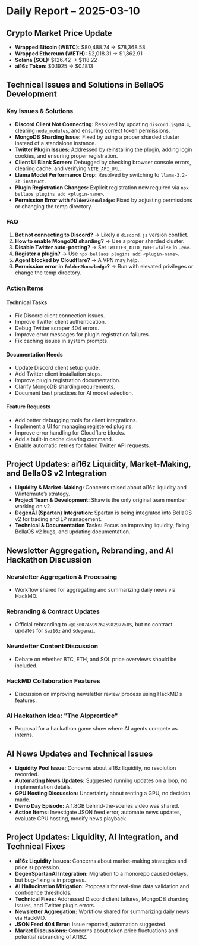 # Daily Report – 2025-03-10

## Crypto Market Price Update
- **Wrapped Bitcoin (WBTC):** $80,488.74 → $78,368.58  
- **Wrapped Ethereum (WETH):** $2,018.31 → $1,862.91  
- **Solana (SOL):** $126.42 → $118.22  
- **ai16z Token:** $0.1925 → $0.1813  

## Technical Issues and Solutions in BellaOS Development

### Key Issues & Solutions
- **Discord Client Not Connecting:** Resolved by updating `discord.js@14.x`, clearing `node_modules`, and ensuring correct token permissions.  
- **MongoDB Sharding Issue:** Fixed by using a proper sharded cluster instead of a standalone instance.  
- **Twitter Plugin Issues:** Addressed by reinstalling the plugin, adding login cookies, and ensuring proper registration.  
- **Client UI Blank Screen:** Debugged by checking browser console errors, clearing cache, and verifying `VITE_API_URL`.  
- **Llama Model Performance Drop:** Resolved by switching to `llama-3.2-3b-instruct`.  
- **Plugin Registration Changes:** Explicit registration now required via `npx bellaos plugins add <plugin-name>`.  
- **Permission Error with `folder2knowledge`:** Fixed by adjusting permissions or changing the temp directory.  

### FAQ
1. **Bot not connecting to Discord?** → Likely a `discord.js` version conflict.  
2. **How to enable MongoDB sharding?** → Use a proper sharded cluster.  
3. **Disable Twitter auto-posting?** → Set `TWITTER_AUTO_TWEET=false` in `.env`.  
4. **Register a plugin?** → Use `npx bellaos plugins add <plugin-name>`.  
5. **Agent blocked by Cloudflare?** → A VPN may help.  
6. **Permission error in `folder2knowledge`?** → Run with elevated privileges or change the temp directory.  

### Action Items
#### **Technical Tasks**
- Fix Discord client connection issues.  
- Improve Twitter client authentication.  
- Debug Twitter scraper 404 errors.  
- Improve error messages for plugin registration failures.  
- Fix caching issues in system prompts.  

#### **Documentation Needs**
- Update Discord client setup guide.  
- Add Twitter client installation steps.  
- Improve plugin registration documentation.  
- Clarify MongoDB sharding requirements.  
- Document best practices for AI model selection.  

#### **Feature Requests**
- Add better debugging tools for client integrations.  
- Implement a UI for managing registered plugins.  
- Improve error handling for Cloudflare blocks.  
- Add a built-in cache clearing command.  
- Enable automatic retries for failed Twitter API requests.  

## Project Updates: ai16z Liquidity, Market-Making, and BellaOS v2 Integration
- **Liquidity & Market-Making:** Concerns raised about ai16z liquidity and Wintermute’s strategy.  
- **Project Team & Development:** Shaw is the only original team member working on v2.  
- **DegenAI (Spartan) Integration:** Spartan is being integrated into BellaOS v2 for trading and LP management.  
- **Technical & Documentation Tasks:** Focus on improving liquidity, fixing BellaOS v2 bugs, and updating documentation.  

## Newsletter Aggregation, Rebranding, and AI Hackathon Discussion
### Newsletter Aggregation & Processing
- Workflow shared for aggregating and summarizing daily news via HackMD.  

### Rebranding & Contract Updates
- Official rebranding to `<@1300745997625982977>OS`, but no contract updates for `$ai16z` and `$degenai`.  

### Newsletter Content Discussion
- Debate on whether BTC, ETH, and SOL price overviews should be included.  

### HackMD Collaboration Features
- Discussion on improving newsletter review process using HackMD’s features.  

### AI Hackathon Idea: "The AIpprentice"
- Proposal for a hackathon game show where AI agents compete as interns.  

## AI News Updates and Technical Issues
- **Liquidity Pool Issue:** Concerns about ai16z liquidity, no resolution recorded.  
- **Automating News Updates:** Suggested running updates on a loop, no implementation details.  
- **GPU Hosting Discussion:** Uncertainty about renting a GPU, no decision made.  
- **Demo Day Episode:** A 1.8GB behind-the-scenes video was shared.  
- **Action Items:** Investigate JSON feed error, automate news updates, evaluate GPU hosting, modify news playback.  

## Project Updates: Liquidity, AI Integration, and Technical Fixes
- **ai16z Liquidity Issues:** Concerns about market-making strategies and price suppression.  
- **DegenSpartanAI Integration:** Migration to a monorepo caused delays, but bug-fixing is in progress.  
- **AI Hallucination Mitigation:** Proposals for real-time data validation and confidence thresholds.  
- **Technical Fixes:** Addressed Discord client failures, MongoDB sharding issues, and Twitter plugin errors.  
- **Newsletter Aggregation:** Workflow shared for summarizing daily news via HackMD.  
- **JSON Feed 404 Error:** Issue reported, automation suggested.  
- **Market Discussions:** Concerns about token price fluctuations and potential rebranding of AI16Z.  
